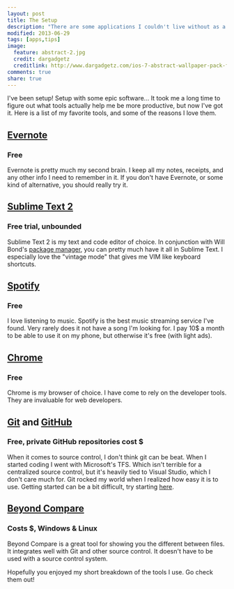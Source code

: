 ```yaml
---
layout: post
title: The Setup
description: "There are some applications I couldn't live without as a developer. It's taken me a while to nail down my toolkit, and now I'll share it with you."
modified: 2013-06-29
tags: [apps,tips]
image:
  feature: abstract-2.jpg
  credit: dargadgetz
  creditlink: http://www.dargadgetz.com/ios-7-abstract-wallpaper-pack-for-iphone-5-and-ipod-touch-retina/
comments: true
share: true
---
```


I've been setup! Setup with some epic software... It took me a long time to
figure out what tools actually help me be more productive, but now I've got it.
Here is a list of my favorite tools, and some of the reasons I love them.

## [Evernote](http://evernote.com)

### Free

Evernote is pretty much my second brain. I keep all my notes, receipts, and any
other info I need to remember in it. If you don't have Evernote, or some kind
of alternative, you should really try it.

## [Sublime Text 2](http://sublimetext.com)

### Free trial, unbounded

Sublime Text 2 is my text and code editor of choice. In conjunction with Will
Bond's [package manager](http://wbond.net/sublime_packages/package_control),
you can pretty much have it all in Sublime Text. I especially love the "vintage
mode" that gives me VIM like keyboard shortcuts.

## [Spotify](http://spotify.com)

### Free

I love listening to music. Spotify is the best music streaming service I've
found. Very rarely does it not have a song I'm looking for. I pay 10$ a month
to be able to use it on my phone, but otherwise it's free (with light ads).

## [Chrome](https://www.google.com/intl/en/chrome/browser/)

### Free

Chrome is my browser of choice. I have come to rely on the developer tools.
They are invaluable for web developers.

## [Git](http://git-scm.com/) and [GitHub](https://github.com/)

### Free, private GitHub repositories cost $

When it comes to source control, I don't think git can be beat. When I started
coding I went with Microsoft's TFS. Which isn't terrible for a centralized
source control, but it's heavily tied to Visual Studio, which I don't care much
for. Git rocked my world when I realized how easy it is to use. Getting started
can be a bit difficult, try starting
[here](http://try.github.io/levels/1/challenges/1).

## [Beyond Compare](http://www.scootersoftware.com/)

### Costs $, Windows & Linux

Beyond Compare is a great tool for showing you the different between files. It
integrates well with Git and other source control. It doesn't have to be used
with a source control system. 

Hopefully you enjoyed my short breakdown of the tools I use. Go check them out!

